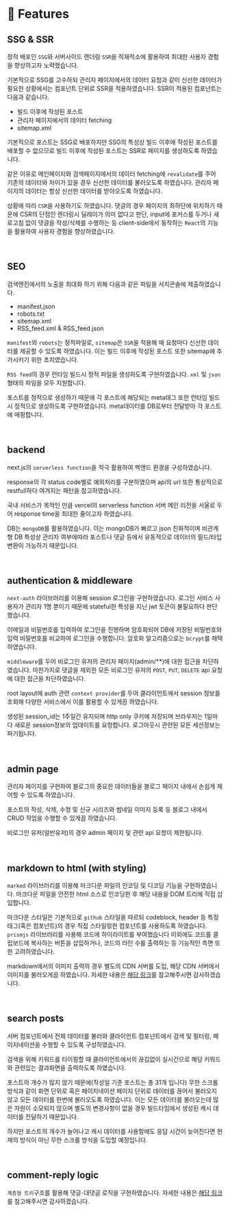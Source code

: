 # 🚀 Features

## SSG & SSR

정적 배포인 `SSG`와 서버사이드 랜더링 `SSR`을 적재적소에 활용하여 최대한 사용자 경험을 향상하고자 노력했습니다.

기본적으로 SSG를 고수하되 관리자 페이지에서의 데이터 요청과 같이 신선한 데이터가 필요한 상황에서는 컴포넌트 단위로 SSR을 적용하였습니다. SSR이 적용된 컴포넌트는 다음과 같습니다.

- 빌드 이후에 작성된 포스트
- 관리자 페이지에서의 데이터 fetching
- sitemap.xml

기본적으로 포스트는 SSG로 배포하지만 SSG의 특성상 빌드 이후에 작성된 포스트를 배포할 수 없으므로 빌드 이후에 작성된 포스트는 SSR로 페이지를 생성하도록 하였습니다.

같은 이유로 메인페이지와 검색페이지에서의 데이터 fetching에 `revalidate`를 주어 기존의 데이터와 차이가 있을 경우 신선한 데이터를 불러오도록 하였습니다. 관리자 페이지의 데이터는 항상 신선한 데이터를 받아오도록 하였습니다.

상황에 따라 `CSR`을 사용하기도 하였습니다. 댓글의 경우 페이지의 최하단에 위치하기 때문에 CSR의 단점인 렌더링시 딜레이가 의미 없다고 판단, input에 포커스를 두거나 새로고침 없이 댓글을 작성/삭제를 수행하는 등 client-side에서 동작하는 `React`의 기능을 활용하여 사용자 경험을 향상하였습니다.

<br/>

## SEO

검색엔진에서의 노출을 최대화 하기 위해 다음과 같은 파일을 서치콘솔에 제출하였습니다.

- manifest.json
- robots.txt
- sitemap.xml
- RSS_feed.xml & RSS_feed.json

`manifest`와 `robots`는 정적파일로, `sitemap`은 `SSR`을 적용해 매 요청마다 신선한 데이터를 제공할 수 있도록 하였습니다. 이는 빌드 이후에 작성된 포스트 또한 sitemap에 추가시키기 위한 조치였습니다.

`RSS feed`의 경우 런타임 빌드시 정적 파일을 생성하도록 구현하였습니다. `xml` 및 `json` 형태의 파일을 모두 지원합니다.

포스트를 정적으로 생성하기 때문에 각 포스트에 해당되는 meta태그 또한 런타임 빌드시 정적으로 생성하도록 구현하였습니다. meta데이터를 DB로부터 전달받아 각 포스트에 매핑합니다.

<br/>

## backend

next.js의 `serverless function`을 적극 활용하여 백앤드 환경을 구성하였습니다.

response의 각 status code별로 예외처리를 구분하였으며 api의 url 또한 통상적으로 restfull하다 여겨지는 패턴을 참고하였습니다.

국내 서비스가 목적인 만큼 vercel의 serverless function 서버 메인 리전을 서울로 두어 response time을 최대한 줄이고자 하였습니다.

DB는 `mongoDB`를 활용하였습니다. 이는 mongoDB가 빠르고 json 친화적이며 비관계형 DB 특성상 관리자 여부에따라 포스트나 댓글 등에서 유동적으로 데이터의 필드/타입 변환이 가능하기 때문입니다.

<br/>

## authentication & middleware

`next-auth` 라이브러리를 이용해 session 로그인을 구현하였습니다. 로그인 서비스 사용자가 관리자 1명 뿐이기 때문에 stateful한 특성을 지닌 jwt 토큰이 불필요하다 판단했습니다.

이메일과 비밀번호를 입력하여 로그인을 진행하며 암호화되어 DB에 저장된 비밀번호와 입력 비밀번호를 비교하여 로그인을 수행합니다. 암호화 알고리즘으로는 `bcrypt`를 채택하였습니다.

`middleware`를 두어 비로그인 유저의 관리자 페이지\(admin/\*\*\)에 대한 접근을 차단하였습니다. 마찬가지로 댓글을 제외한 모든 비로그인 유저의 `POST`, `PUT`, `DELETE` api 요청에 대한 접근을 차단하였습니다.

root layout에 auth 관련 `context provider`를 두어 클라이언트에서 session 정보를 조회해 다양한 서비스에서 이를 활용할 수 있게끔 하였습니다.

생성된 session_id는 1주일간 유지되며 http only 쿠키에 저장되며 브라우저는 1일마다 새로운 session정보의 업데이트를 요청합니다. 로그아웃시 관련된 모든 세션정보는 파기됩니다.

<br/>

## admin page

관리자 페이지를 구현하여 블로그의 중요한 데이터들을 블로그 페이지 내에서 손쉽게 제어할 수 있도록 하였습니다.

포스트의 작성, 삭제, 수정 및 신규 시리즈와 썸네일 이미지 등록 등 블로그 내에서 CRUD 작업을 수행할 수 있게끔 하였습니다.

비로그인 유저(일반유저)의 경우 admin 페이지 및 관련 api 요청이 제한됩니다.

<br/>

## markdown to html (with styling)

`marked` 라이브러리를 이용해 마크다운 파일의 인코딩 및 디코딩 기능을 구현하였습니다. 마크다운 파일을 안전한 html 소스로 인코딩한 후 해당 내용을 DOM 트리에 직접 삽입합니다.

마크다운 스타일은 기본적으로 `github` 스타일을 따르되 codeblock, header 등 특정 태그(혹은 컴포넌트)의 경우 직접 스타일링한 컴포넌트를 사용하도록 하였습니다. `prismjs` 라이브러리를 사용해 코드에 하이라이트를 부여했습니다 이외에도 코드를 클립보드에 복사하는 버튼을 삽입하거나, 코드의 라인 수를 출력하는 등 기능적인 측면 또한 고려하였습니다.

markdown에서의 이미지 출력의 경우 별도의 CDN 서버를 도입, 해당 CDN 서버에서 이미지를 불러오게끔 하였습니다. 자세한 내용은 [해당 링크](https://chocoham.dev/posts/28)를 참고해주시면 감사하겠습니다.

<br/>

## search posts

서버 컴포넌트에서 전체 데이터를 불러와 클라이언트 컴포넌트에서 검색 및 필터링, 페이지네이션을 수행할 수 있도록 구성하였습니다.

검색을 위해 키워드를 타이핑할 때 클라이언트에서의 끊김없이 실시간으로 해당 키워드와 관련있는 결과화면을 출력하도록 하였습니다.

포스트의 개수가 많지 않기 때문에(작성일 기준 포스트는 총 31개 입니다) 무한 스크롤 방식과 같이 화면 단위로 혹은 페이지네이션 페이지 단위로 데이터를 끊어서 불러오지 않고 모든 데이터를 한번에 불러오도록 하였습니다. 이는 모든 데이터를 불러오는데 많은 자원이 소모되지 않으며 별도의 변경사항이 없을 경우 빌드타임에서 생성된 캐시 데이터를 전달하기 때문입니다.

하지만 포스트의 개수가 늘어나고 캐시 데이터를 사용함에도 응답 시간이 늦어진다면 현재의 방식이 아닌 무한 스크롤 방식을 도입할 예정입니다.

<br/>

## comment-reply logic

`계층형 트리`구조를 활용해 댓글-대댓글 로직을 구현하였습니다. 자세한 내용은 [해당 링크](https://chocoham.dev/posts/31)를 참고해주시면 감사하겠습니다.
